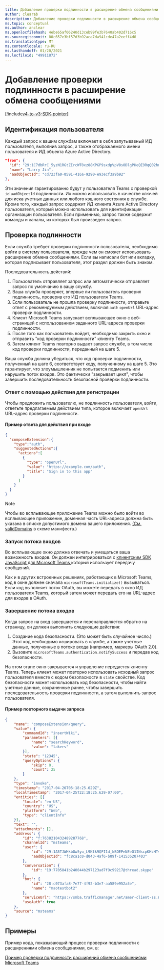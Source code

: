 ```yaml
---
title: Добавление проверки подлинности в расширение обмена сообщениями
author: clearab
description: Добавление проверки подлинности в расширение обмена сообщениями
ms.topic: conceptual
ms.author: anclear
ms.openlocfilehash: 4ebe65af06240d13ceb99fe3b7640ab402d716c5
ms.sourcegitcommit: 00c657e3bf57d3b92aca7da941cde47a2eeff4d0
ms.translationtype: MT
ms.contentlocale: ru-RU
ms.lasthandoff: 01/20/2021
ms.locfileid: "49911872"
---
```

# <a name="add-authentication-to-your-messaging-extension"></a>Добавление проверки подлинности в расширение обмена сообщениями

[!include[v4-to-v3-SDK-pointer](~/includes/v4-to-v3-pointer-me.md)]

## <a name="identify-the-user"></a>Идентификация пользователя

Каждый запрос к вашим службам включает в себя запутывавный ИД пользователя, выполнив запрос, а также отображаемого имени пользователя и ИД объекта Azure Active Directory.

```json
"from": {
  "id": "29:1C7dbRrC_5yzN1RGtZIrcWT0xz88KPGP9sxdpVpV8sODlgPHeQE9RqQ02hnpuKzy6zZ-AaZx6swUOMj_Dsdse3TQ4sIaeebbFBF-VgjJy_nY",
  "name": "Larry Jin",
  "aadObjectId": "cd723fa0-0591-416a-9290-e93ecf3a9b92"
},
```

Эти значения гарантированно будут у пользователя Teams с проверкой `id` `aadObjectId` подлинности. Их можно использовать в качестве ключей для иска учетных данных или любого кэшного состояния в службе. Кроме того, каждый запрос содержит ИД клиента Azure Active Directory пользователя, который можно использовать для идентификации организации пользователя. Если применимо, запрос также содержит команды и каналы, из которых был произведен запрос.

## <a name="authentication"></a>Проверка подлинности

Если служба требует проверки подлинности пользователя, необходимо войти в систему пользователя, прежде чем он сможет использовать расширение обмена сообщениями. Если вы написали бот или вкладку, которая подписывает пользователя, этот раздел должен быть знаком.

Последовательность действий:

1. Пользователь отправляет запрос или автоматически отправляет запрос по умолчанию в вашу службу.
2. Ваша служба проверяет, впервые ли пользователь проверил подлинность, проверив его ИД пользователя Teams.
3. Если пользователь не прошла проверку подлинности, отправьте ответ с рекомендуемым действием, включая `auth` `openUrl` URL-адрес проверки подлинности.
4. Клиент Microsoft Teams запускает всплывающее окно с веб-страницей с использованием заданного URL-адреса проверки подлинности.
5. После того как пользователь войдет, необходимо закрыть окно и отправить "код проверки подлинности" клиенту Teams.
6. Затем клиент Teams повторно выдает запрос службе, в том числе код проверки подлинности, переданный на шаге 5.

Ваша служба должна убедиться, что код проверки подлинности, полученный на шаге 6, соответствует коду, полученному на шаге 5. Это гарантирует, что злоумышленник не попытается подменить или нарушить поток входов. Это фактически "закрывает цикл", чтобы завершить последовательность безопасной проверки подлинности.

### <a name="respond-with-a-sign-in-action"></a>Ответ с помощью действия для регистрации

Чтобы предложить пользователю, не подлинность пользователя, войти, ответьте предлагаемым действием типа, которое включает `openUrl` URL-адрес проверки подлинности.

#### <a name="response-example-for-a-sign-in-action"></a>Пример ответа для действия при входе

```json
{
  "composeExtension":{
    "type":"auth",
    "suggestedActions":{
      "actions":[
        {
          "type": "openUrl",
          "value": "https://example.com/auth",
          "title": "Sign in to this app"
        }
      ]
    }
  }
}
```

> [!NOTE]
> Чтобы во всплывающее приложение Teams можно было войти во всплывающее приложение, доменная часть URL-адреса должна быть указана в списке допустимого домена вашего приложения. [(См. validDomains](~/resources/schema/manifest-schema.md#validdomains) в схеме манифеста.)

### <a name="start-the-sign-in-flow"></a>Запуск потока входов

Во всплывающее окно должна отвечать и умещаться ваша возможность входов. Он должен интегрироваться с [клиентским SDK JavaScript для Microsoft Teams,](/javascript/api/overview/msteams-client)который использует передачу сообщений.

Как и в других встроенных решениях, работающих в Microsoft Teams, код в окне должен сначала `microsoftTeams.initialize()` вызываться. Если код выполняет поток OAuth, вы можете передать в окно ИД пользователя Teams, который затем может передать его на URL-адрес для входов в OAuth.

### <a name="complete-the-sign-in-flow"></a>Завершение потока входов

Когда запрос на вход завершается и перенаправляется обратно на страницу, он должен выполнить следующие действия:

1. Создание кода безопасности. (Это может быть случайное число.) Этот код необходимо кэшировать в службе, а также учетные данные, полученные в потоке входа (например, маркеры OAuth 2.0).
2. Вызовите `microsoftTeams.authentication.notifySuccess` и передав код безопасности.

На этом этапе окно закрывается и управление передается клиенту Teams. Теперь клиент может повторно использовать исходный запрос пользователя вместе с кодом безопасности в `state` свойстве. Код безопасности может использовать код безопасности, чтобы найти учетные данные, сохраненные ранее, чтобы завершить последовательность проверки подлинности, а затем выполнить запрос пользователя.

#### <a name="reissued-request-example"></a>Пример повторного выдачи запроса

```json
{
    "name": "composeExtension/query",
    "value": {
        "commandId": "insertWiki",
        "parameters": [{
            "name": "searchKeyword",
            "value": "lakers"
        }],
        "state": "12345",
        "queryOptions": {
            "skip": 0,
            "count": 25
        }
    },
    "type": "invoke",
    "timestamp": "2017-04-26T05:18:25.629Z",
    "localTimestamp": "2017-04-25T22:18:25.629-07:00",
    "entities": [{
        "locale": "en-US",
        "country": "US",
        "platform": "Web",
        "type": "clientInfo"
    }],
    "text": "",
    "attachments": [],
    "address": {
        "id": "f:7638210432489287768",
        "channelId": "msteams",
        "user": {
            "id": "29:1A5TJWHkbOwSyu_L9Ktk9QFI1d_kBOEPeNEeO1INscpKHzHTvWfiau5AX_6y3SuiOby-r73dzHJ17HipUWqGPgw",
            "aadObjectId": "fc8ca1c0-d043-4af6-b09f-141536207403"
        },
        "conversation": {
            "id": "19:7705841b240044b297123ad7f9c99217@thread.skype"
        },
        "bot": {
            "id": "28:c073afa8-7e77-4f92-b3e7-aa589e952a3e",
            "name": "maotestbot2"
        },
        "serviceUrl": "https://smba.trafficmanager.net/amer-client-ss.msg/",
        "useAuth": true
    },
    "source": "msteams"
}
```

## <a name="samples"></a>Примеры
Пример кода, показывающий процесс проверки подлинности с расширениями обмена сообщениями, см. в:

[Пример проверки подлинности расширений обмена сообщениями Microsoft Teams](https://github.com/microsoft/BotBuilder-Samples/tree/main/samples/csharp_dotnetcore/52.teams-messaging-extensions-search-auth-config)

 
